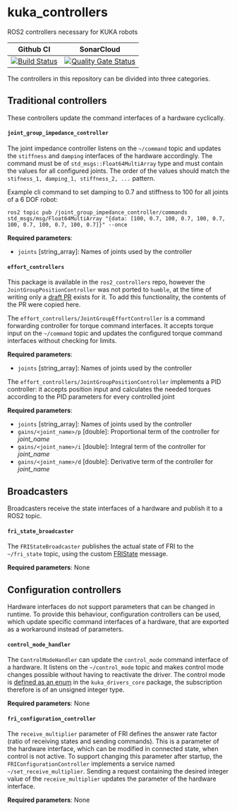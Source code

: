 # kuka_controllers
ROS2 controllers necessary for KUKA robots

Github CI | SonarCloud
------------| ---------------
[![Build Status](https://github.com/kroshu/kuka_controllers/workflows/CI/badge.svg?branch=main)](https://github.com/kroshu/kuka_controllers/actions) | [![Quality Gate Status](https://sonarcloud.io/api/project_badges/measure?project=kroshu_kuka_controllers&metric=alert_status)](https://sonarcloud.io/dashboard?id=kroshu_kuka_controllers)

The controllers in this repository can be divided into three categories.

## Traditional controllers

These controllers update the command interfaces of a hardware cyclically.

#### `joint_group_impedance_controller`
The joint impedance controller listens on the `~/command` topic and updates the `stiffness` and `damping` interfaces of the hardware accordingly.
The command must be of `std_msgs::Float64MultiArray` type and must contain the values for all configured joints. The order of the values should match the `stifness_1, damping_1, stiffness_2, ...` pattern.

Example cli command to set damping to 0.7 and stiffness to 100 for all joints of a 6 DOF robot:

```
ros2 topic pub /joint_group_impedance_controller/commands std_msgs/msg/Float64MultiArray "{data: [100, 0.7, 100, 0.7, 100, 0.7, 100, 0.7, 100, 0.7, 100, 0.7]}" --once
```

__Required parameters__:
- `joints` [string_array]: Names of joints used by the controller

#### `effort_controllers`
This package is available in the `ros2_controllers` repo, however the `JointGroupPositionController` was not ported to `humble`, at the time of writing only a [draft PR](https://github.com/ros-controls/ros2_controllers/pull/198) exists for it. To add this functionality, the contents of the PR were copied here.

The `effort_controllers/JointGroupEffortController` is a command forwarding controller for torque command interfaces. It accepts torque input on the `~/command` topic and updates the configured torque command interfaces without checking for limits. 

__Required parameters__:
- `joints` [string_array]: Names of joints used by the controller

The `effort_controllers/JointGroupPositionController` implements a PID controller: it accepts position input and calculates the needed torques according to the PID parameters for every controlled joint

__Required parameters__:
- `joints` [string_array]: Names of joints used by the controller
- `gains/<joint_name>/p` [double]: Proportional term of the controller for *joint_name*
- `gains/<joint_name>/i` [double]: Integral term of the controller for *joint_name*
- `gains/<joint_name>/d` [double]: Derivative term of the controller for *joint_name*

## Broadcasters

Broadcasters receive the state interfaces of a hardware and publish it to a ROS2 topic.
#### `fri_state_broadcaster`

The `FRIStateBroadcaster` publishes the actual state of FRI to the `~/fri_state` topic, using the custom [FRIState](https://github.com/kroshu/kuka_drivers/blob/master/kuka_driver_interfaces/msg/FRIState.msg) message.

__Required parameters__: None

## Configuration controllers

Hardware interfaces do not support parameters that can be changed in runtime. To provide this behaviour, configuration controllers can be used, which update specific command interfaces of a hardware, that are exported as a workaround instead of parameters.

#### `control_mode_handler`

The `ControlModeHandler` can update the `control_mode` command interface of a hardware. It listens on the `~/control_mode` topic and makes control mode changes possible without having to reactivate the driver.
The control mode is [defined as an enum](https://github.com/kroshu/kuka_drivers/blob/master/kuka_drivers_core/include/kuka_drivers_core/control_mode.hpp) in the `kuka_drivers_core` package, the subscription therefore is of an unsigned integer type.

__Required parameters__: None

#### `fri_configuration_controller`

The `receive_multiplier` parameter of FRI defines the answer rate factor (ratio of receiving states and sending commands). This is a parameter of the hardware interface, which can be modified in connected state, when control is not active. To support changing this parameter after startup, the `FRIConfigurationController` implements a service named `~/set_receive_multiplier`. Sending a request containing the desired integer value of the `receive_multiplier` updates the parameter of the hardware interface.

__Required parameters__: None